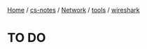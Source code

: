 [Home](https://mengxianbin.github.io) /
[cs-notes](https://mengxianbin.github.io/cs-notes/site) /
[Network](https://mengxianbin.github.io/cs-notes/site/Network) /
[tools](https://mengxianbin.github.io/cs-notes/site/Network/tools) /
[wireshark](https://mengxianbin.github.io/cs-notes/site/Network/tools/wireshark)

# TO DO
